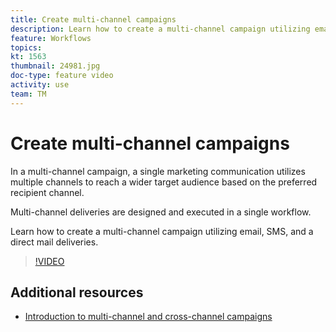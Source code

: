 ```yaml
---
title: Create multi-channel campaigns
description: Learn how to create a multi-channel campaign utilizing email, SMS, and a direct mail deliveries.
feature: Workflows
topics: 
kt: 1563
thumbnail: 24981.jpg
doc-type: feature video
activity: use
team: TM
---
```


# Create multi-channel campaigns

In a multi-channel campaign, a single marketing communication utilizes multiple channels to reach a wider target audience based on the preferred recipient channel.

Multi-channel deliveries are designed and executed in a single workflow.

Learn how to create a multi-channel campaign utilizing email, SMS, and a direct mail deliveries.

>[!VIDEO](https://video.tv.adobe.com/v/24981?quality=12)

## Additional resources

* [Introduction to multi-channel and cross-channel campaigns](/help/orchestrating-campaigns/introduction-to-cross-and-multi-channel-campaigns.md)
  